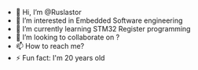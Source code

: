 - 👋 Hi, I’m @Ruslastor
- 👀 I’m interested in Embedded Software engineering
- 🌱 I’m currently learning STM32 Register programming
- 💞️ I’m looking to collaborate on ?
- 📫 How to reach me?
- ⚡ Fun fact: I'm 20 years old

